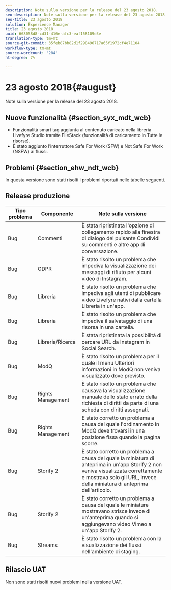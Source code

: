```yaml
---
description: Note sulla versione per la release del 23 agosto 2018.
seo-description: Note sulla versione per la release del 23 agosto 2018.
seo-title: 23 agosto 2018
solution: Experience Manager
title: 23 agosto 2018
uuid: 668058d8-cd31-416e-afc3-eaf158109e3e
translation-type: tm+mt
source-git-commit: 35feb87bb82d1f298496717a65f1972cf4e71104
workflow-type: tm+mt
source-wordcount: '284'
ht-degree: 7%

---
```



# 23 agosto 2018{#august}

Note sulla versione per la release del 23 agosto 2018.

## Nuove funzionalità {#section_syx_mdt_wcb}

* Funzionalità smart tag aggiunta al contenuto caricato nella libreria Livefyre Studio tramite FileStack (funzionalità di caricamento in Tutte le risorse).
* È stato aggiunto l’interruttore Safe For Work (SFW) e Not Safe For Work (NSFW) ai flussi.

## Problemi {#section_ehw_ndt_wcb}

In questa versione sono stati risolti i problemi riportati nelle tabelle seguenti.

## Release produzione

| **Tipo problema** | **Componente** | **Note sulla versione** |
|---|---|---|
| Bug | Commenti | È stata ripristinata l&#39;opzione di collegamento rapido alla finestra di dialogo del pulsante Condividi su commenti e altre app di conversazione. |
| Bug | GDPR | È stato risolto un problema che impediva la visualizzazione dei messaggi di rifiuto per alcuni video di Instagram. |
| Bug | Libreria | È stato risolto un problema che impediva agli utenti di pubblicare video Livefyre nativi dalla cartella Libreria in un&#39;app. |
| Bug | Libreria | È stato risolto un problema che impediva il salvataggio di una risorsa in una cartella. |
| Bug | Libreria/Ricerca | È stata ripristinata la possibilità di cercare URL da Instagram in Social Search. |
| Bug | ModQ | È stato risolto un problema per il quale il menu Ulteriori informazioni in ModQ non veniva visualizzato dove previsto. |
| Bug | Rights Management | È stato risolto un problema che causava la visualizzazione manuale dello stato errato della richiesta di diritti da parte di una scheda con diritti assegnati. |
| Bug | Rights Management | È stato corretto un problema a causa del quale l&#39;ordinamento in ModQ deve trovarsi in una posizione fissa quando la pagina scorre. |
| Bug | Storify 2 | È stato corretto un problema a causa del quale la miniatura di anteprima in un&#39;app Storify 2 non veniva visualizzata correttamente e mostrava solo gli URL, invece della miniatura di anteprima dell&#39;articolo. |
| Bug | Storify 2 | È stato corretto un problema a causa del quale le miniature mostravano strisce invece di un&#39;anteprima quando si aggiungevano video Vimeo a un&#39;app Storify 2. |
| Bug | Streams | È stato risolto un problema con la visualizzazione dei flussi nell&#39;ambiente di staging. |

## Rilascio UAT

Non sono stati risolti nuovi problemi nella versione UAT.
